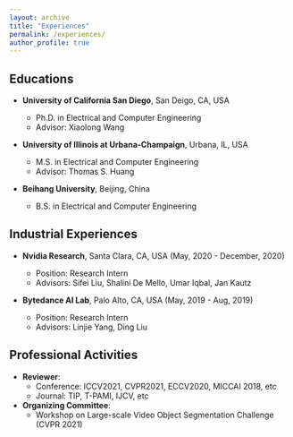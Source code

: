 ```yaml
---
layout: archive
title: "Experiences"
permalink: /experiences/
author_profile: true
---
```


## Educations
* **University of California San Diego**, San Deigo, CA, USA
  * Ph.D. in Electrical and Computer Engineering
  * Advisor: Xiaolong Wang

* **University of Illinois at Urbana-Champaign**, Urbana, IL, USA
  * M.S. in Electrical and Computer Engineering
  * Advisor: Thomas S. Huang

* **Beihang University**, Beijing, China
  * B.S. in Electrical and Computer Engineering

## Industrial Experiences
<!-- * **Nvidia Research**, Santa Clara, CA, USA (Summer 2021)
  * Position: Research Intern
  * Advisors: Sifei Liu
  
   -->
* **Nvidia Research**, Santa Clara, CA, USA (May, 2020 - December, 2020)
  * Position: Research Intern
  * Advisors: Sifei Liu, Shalini De Mello, Umar Iqbal, Jan Kautz
  
  
* **Bytedance AI Lab**, Palo Alto, CA, USA (May, 2019 - Aug, 2019)
  * Position: Research Intern
  * Advisors: Linjie Yang, Ding Liu  
  

## Professional Activities
* **Reviewer**: 
  * Conference: ICCV2021, CVPR2021, ECCV2020, MICCAI 2018, etc
  * Journal: TIP, T-PAMI, IJCV, etc
* **Organizing Committee**: 
  * Workshop on Large-scale Video Object Segmentation Challenge (CVPR 2021)
